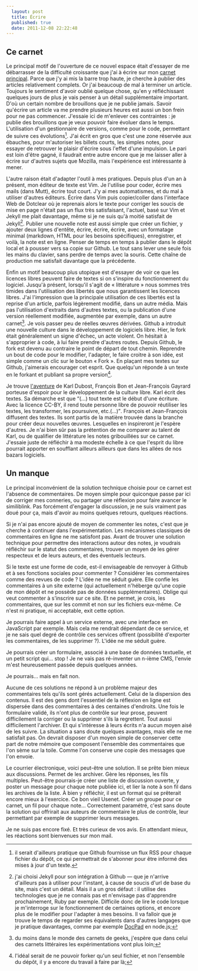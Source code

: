 ```yaml
---
  layout: post
  title: Écrire
  published: true
  date: 2011-12-08 22:22:48
---
```


## Ce carnet

Le principal motif de l'ouverture de ce nouvel espace était d'essayer de me débarrasser de la difficulté croissante que j'ai à écrire sur mon [carnet principal][carnet]. Parce que j'y ai mis la barre trop haute, je cherche à publier des articles relativement complets. Or j'ai beaucoup de mal à terminer un article. Toujours le sentiment d'avoir oublié quelque chose, qu'en y réfléchissant quelques jours de plus je vais penser à un détail supplémentaire important. D'où un certain nombre de brouillons que je ne publie jamais. Savoir qu'écrire un article va me prendre plusieurs heures est aussi un bon frein pour ne pas commencer. J'essaie ici de m'enlever ces contraintes&nbsp;: je publie des brouillons que je veux pouvoir faire évoluer dans le temps. L'utilisation d'un gestionnaire de versions, comme pour le code, permettant de suivre ces évolutions[^atom]. J'ai écrit en gros que c'est une zone réservée aux ébauches, pour m'autoriser les billets courts, les simples notes, pour essayer de retrouver le plaisir d'écrire sous l'effet d'une impulsion. Le pari est loin d'être gagné, il faudrait entre autre encore que je me laisser aller à écrire sur d'autres sujets que Mozilla, mais l'expérience est intéressante à mener.

L'autre raison était d'adapter l'outil à mes pratiques. Depuis plus d'un an à présent, mon éditeur de texte est Vim. Je l'utilise pour coder, écrire mes mails (dans Mutt), écrire tout court. J'y ai mes automatismes, et du mal à utiliser d'autres éditeurs. Écrire dans Vim puis copier/coller dans l'interface Web de Dotclear où je reprenais alors le texte pour corriger les soucis de mise en page n'était pas un flux très satisfaisant, l'actuel, basé sur Vim et Jekyll me plait davantage, même si je ne suis qu'à moitié satisfait de Jekyll[^jekyll]. Publier une nouvelle note est aussi simple que créer un fichier, y ajouter deux lignes d'entête, écrire, écrire, écrire, avec un formatage minimal (markdown, HTML pour les besoins spécifiques), enregistrer, et voilà, la note est en ligne. Penser de temps en temps à publier dans le dépôt local et à pousser vers sa copie sur Github. Le tout sans lever une seule fois les mains du clavier, sans perdre de temps avec la souris. Cette chaîne de production me satisfait davantage que la précédente.

Enfin un motif beaucoup plus utopique est d'essayer de voir ce que les licences libres peuvent faire de textes si on s'inspire du fonctionnement du logiciel. Jusqu'à présent, lorsqu'il s'agit de «&nbsp;littérature&nbsp;» nous sommes très timides dans l'utilisation des libertés que nous garantissent les licences libres. J'ai l'impression que la principale utilisation de ces libertés est la reprise d'un article, parfois légèrement modifié, dans un autre média. Mais pas l'utilisation d'extraits dans d'autres textes, ou la publication d'une version réellement modifiée, augmentée par exemple, dans un autre carnet[^experience]. Je vois passer peu de réelles œuvres dérivées. Github a introduit une nouvelle culture dans le développement de logiciels libre. Hier, le fork était généralement un signe d'échec, un acte violent. On hésitait à s'approprier à code, à lui faire prendre d'autres routes. Depuis Github, le fork est devenu au contraire le point de départ de tout chemin. Reprendre un bout de code pour le modifier, l'adapter, le faire croitre à son idée, est simple comme un clic sur le bouton «&nbsp;Fork&nbsp;». En plaçant mes textes sur Github, j'aimerais encourager cet esprit. Que quelqu'un réponde à un texte en le forkant et publiant sa propre version[^fork].

Je trouve [l'aventure][editeur] de Karl Dubost, François Bon et Jean-François Gayrard porteuse d'espoir pour le développement de la culture libre. Karl écrit des textes. Sa démarche est que <q cite="http://www.la-grange.net/2011/11/30/editions">(…) tout texte est le début d'une écriture. Avec la licence CC-BY, il rend toute personne libre de pouvoir réutiliser les textes, les transformer, les poursuivre, etc.(…)</q>. François et Jean-François diffusent des textes. Ils sont partis de la matière trouvée dans la branche pour créer deux nouvelles œuvres. Lesquelles en inspireront je l'espère d'autres. Je n'ai bien sûr pas la prétention de me comparer au talent de Karl, ou de qualifier de littérature les notes gribouillées sur ce carnet. J'essaie juste de réfléchir à ma modeste échelle à ce que l'esprit du libre pourrait apporter en soufflant ailleurs ailleurs que dans les allées de nos bazars logiciels.

## Un manque
 
Le principal inconvénient de la solution technique choisie pour ce carnet est l'absence de commentaires. De moyen simple pour quiconque passe par ici de corriger mes conneries, ou partager une réflexion pour faire avancer le similiblink. Pas forcément d'engager la discussion, je ne suis vraiment pas doué pour ça, mais d'avoir au moins quelques retours, quelques réactions. 

Si je n'ai pas encore ajouté de moyen de commenter les notes, c'est que je cherche à continuer dans l'expérimentation. Les mécanismes classiques de commentaires en ligne ne me satisfont pas. Avant de trouver une solution technique pour permettre des interactions autour des notes, je voudrais réfléchir sur le statut des commentaires, trouver un moyen de les gérer respecteux et de leurs auteurs, et des éventuels lecteurs. 

Si le texte est une forme de code, est-il envisageable de renvoyer à Github et à ses fonctions sociales pour commenter&nbsp;? Considérer les commentaires comme des revues de code&nbsp;? L'idée ne me séduit guère. Elle confie les commentaires à un site externe (qui actuellement n'héberge qu'une copie de mon dépôt et ne possède pas de données supplémentaires). Oblige qui veut commenter à s'inscrire sur ce site. Et ne permet, je crois, les commentaires, que sur les commit et non sur les fichiers eux-même. Ce n'est ni pratique, ni acceptable, exit cette option.

Je pourrais faire appel à un service externe, avec une interface en JavaScript par exemple. Mais cela me rendrait dépendant de ce service, et je ne sais quel degré de contrôle ces services offrent (possibilité d'exporter les commentaires, de les supprimer&nbsp;?). L'idée ne me séduit guère.

Je pourrais créer un formulaire, associé à une base de données textuelle, et un petit script qui… stop&nbsp;! Je ne vais pas ré-inventer un n-ième CMS, l'envie m'est heureusement passée depuis quelques années.

Je pourrais… mais en fait non.

Aucune de ces solutions ne répond à un problème majeur des commentaires tels qu'ils sont gérés actuellement. Celui de la dispersion des contenus. Il est des gens dont l'essentiel de la réflexion en ligne est dispersée dans des commentaires à des centaines d'endroits. Une fois le formulaire validé, ils n'ont plus de contrôle sur leur prose, peuvent difficilement la corriger ou la supprimer s'ils la regrettent. Tout aussi difficilement l'archiver. Et qui s'intéresse à leurs écrits n'a aucun moyen aisé de les suivre. La situation a sans doute quelques avantages, mais elle ne me satisfait pas. On devrait disposer d'un moyen simple de conserver cette part de notre mémoire que composent l'ensemble des commentaires que l'on sème sur la toile. Comme l'on conserve une copie des messages que l'on envoie.

Le courrier électronique, voici peut-être une solution. Il se prête bien mieux aux discussions. Permet de les archiver. Gère les réponses, les fils multiples. Peut-être pourrais-je créer une liste de discussion ouverte, y poster un message pour chaque note publiée ici, et lier la note à son fil dans les archives de la liste. À bien y réfléchir, il est un format qui se prêterait encore mieux à l'exercice. Ce bon vieil Usenet. Créer un groupe pour ce carnet, un fil pour chaque note… Correctement paramétré, c'est sans doute la solution qui offrirait aux auteurs de commentaire le plus de contrôle, leur permettant par exemple de supprimer leurs messages.

Je ne suis pas encore fixé. Et très curieux de vos avis. En attendant mieux, les réactions sont bienvenues sur mon mail.

[carnet]: http://www.clochix.net
[editeur]: http://www.la-grange.net/2011/11/30/editions
[docpad]: https://github.com/balupton/docpad
[^atom]: il serait d'ailleurs pratique que Github fournisse un flux RSS pour chaque fichier du dépôt, ce qui permettrait de s'abonner pour être informé des mises à jour d'un texte.
[^jekyll]: j'ai choisi Jekyll pour son intégration à Github —&nbsp;que je n'arrive d'ailleurs pas à utiliser pour l'instant, à cause de soucis d'url de base du site, mais c'est un détail. Mais il a un gros défaut&nbsp;: il utilise des technologies que je ne connais pas et n'envisage pas d'apprendre prochainement, Ruby par exemple. Difficile donc de lire le code lorsque je m'interroge sur le fonctionnement de certaines options, et encore plus de le modifier pour l'adapter à mes besoins. Il va falloir que je trouve le temps de regarder ses équivalents dans d'autres langages que je pratique davantages, comme par exemple [DocPad][docpad] en node.js;
[^experience]: du moins dans le monde des carnets de geeks, j'espère que dans celui des carnets littéraires les expérimentations vont plus loin;
[^fork]: l'idéal serait de ne pouvoir forker qu'un seul fichier, et non l'ensemble du dépôt, il y a encore du travail à faire par là;
